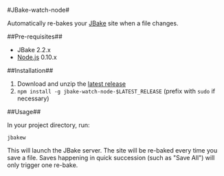 #JBake-watch-node#

Automatically re-bakes your [JBake](http://jbake.org/) site when a file changes.

##Pre-requisites##

* JBake 2.2.x
* [Node.js](http://nodejs.org/) 0.10.x

##Installation##

1. Download and unzip the [latest release](https://github.com/mwanji/jbake-watch-node/releases)
2. `npm install -g jbake-watch-node-$LATEST_RELEASE` (prefix with `sudo` if necessary)

##Usage##

In your project directory, run:

`jbakew`

This will launch the JBake server. The site will be re-baked every time you save a file. Saves happening in quick succession (such as "Save All") will only trigger one re-bake.
